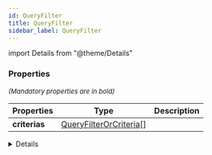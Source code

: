 ```yaml
---
id: QueryFilter
title: QueryFilter
sidebar_label: QueryFilter
---
```


import Details from "@theme/Details"




### Properties

<font size="2"><i>(Mandatory properties are in bold)</i></font>

| Properties | Type | Description |
| --------- | ---- | ----------- |
| **criterias** | [QueryFilterOrCriteria](/framework-api/types/QueryFilterOrCriteria.md)[] |  |


<Details summary={<summary><b>Additional properties for advanced use cases</b></summary>}><div>

| Properties | Type | Description |
| --------- | ---- | ----------- |
| id | [QueryFilterId](/framework-api/types/QueryFilterId.md) |  |
| operator | and \| or |  |


</div></Details>